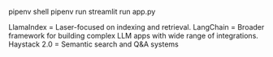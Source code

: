 pipenv shell
pipenv run streamlit run app.py

 
LlamaIndex = Laser-focused on indexing and retrieval. 
LangChain = Broader framework for building complex LLM apps with wide range of integrations. 
Haystack 2.0 = Semantic search and Q&A systems